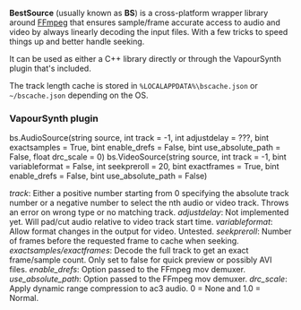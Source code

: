 **BestSource** (usually known as **BS**) is a cross-platform wrapper library around [FFmpeg](http://ffmpeg.org)
that ensures sample/frame accurate access to audio and video by always linearly decoding the input files. With a few tricks to speed
things up and better handle seeking.

It can be used as either a C++ library directly or through the VapourSynth plugin that's included.

The track length cache is stored in `%LOCALAPPDATA%\bscache.json` or `~/bscache.json` depending on the OS.

### VapourSynth plugin

bs.AudioSource(string source, int track = -1, int adjustdelay = ???, bint exactsamples = True, bint enable_drefs = False, bint use_absolute_path = False, float drc_scale = 0)
bs.VideoSource(string source, int track = -1, bint variableformat = False, int seekpreroll = 20, bint exactframes = True, bint enable_drefs = False, bint use_absolute_path = False)

*track*: Either a positive number starting from 0 specifying the absolute track number or a negative number to select the nth audio or video track. Throws an error on wrong type or no matching track.
*adjustdelay*: Not implemented yet. Will pad/cut audio relative to video track start time.
*variableformat*: Allow format changes in the output for video. Untested.
*seekpreroll*: Number of frames before the requested frame to cache when seeking.
*exactsamples/exactframes*: Decode the full track to get an exact frame/sample count. Only set to false for quick preview or possibly AVI files.
*enable_drefs*: Option passed to the FFmpeg mov demuxer.
*use_absolute_path*: Option passed to the FFmpeg mov demuxer.
*drc_scale*: Apply dynamic range compression to ac3 audio. 0 = None and 1.0 = Normal.
